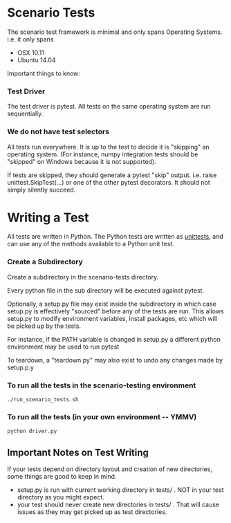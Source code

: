 # Scenario Tests

The scenario test framework is minimal and only spans Operating Systems.
i.e. it only spans
 - OSX 10.11
 - Ubuntu 14.04

Important things to know:

### Test Driver
The test driver is pytest. All tests on the same operating system are run sequentially.

### We do not have test selectors
All tests run everywhere. It is up to the test to decide it is "skipping" an
operating system. (For instance, numpy integration tests should be "skipped" on
Windows because it is not supported).

If tests are skipped, they should generate a pytest "skip" output. i.e.
raise unittest.SkipTest(...) or one of the other pytest decorators.
It should not simply silently succeed.

# Writing a Test
All tests are written in Python. The Python tests are written as
[unittests](https://docs.python.org/2/library/unittest.html), and can use any
of the methods available to a Python unit test.

### Create a Subdirectory
Create a subdirectory in the scenario-tests directory.

Every python file in the sub directory will be executed against pytest.

Optionally, a setup.py file may exist inside the subdirectory in which case
setup.py is effectively "sourced" before any of the tests are run. This allows
setup.py to modify environment variables, install packages, etc which will be
picked up by the tests.

For instance, if the PATH variable is changed in setup.py a different python
environment may be used to run pytest

To teardown, a "teardown.py" may also exist to undo any changes made by
setup.p.y

### To run all the tests in the scenario-testing environment

    ./run_scenario_tests.sh

### To run all the tests (in your own environment -- YMMV)

    python driver.py

## Important Notes on Test Writing
If your tests depend on directory layout and creation of new
directories, some things are good to keep in mind.

 - setup.py is run with current working directory in tests/ . NOT in your test directory as you might expect.
 - your test should never create new directories in tests/ . That will cause issues as
   they may get picked up as test directories.
